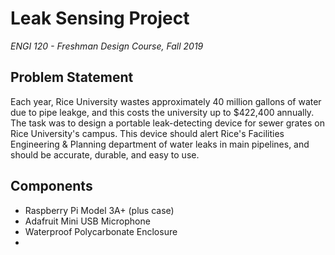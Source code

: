 # Leak Sensing Project

*ENGI 120 - Freshman Design Course, Fall 2019*

## Problem Statement
Each year, Rice University wastes approximately 40 million gallons of water due to pipe leakge, and this costs the university up to $422,400 annually. The task was to design a portable leak-detecting device for sewer grates on Rice University's campus. This device should alert Rice's Facilities Engineering & Planning department of water leaks in main pipelines, and should be accurate, durable, and easy to use.

## Components
- Raspberry Pi Model 3A+ (plus case)
- Adafruit Mini USB Microphone
- Waterproof Polycarbonate Enclosure
- 
